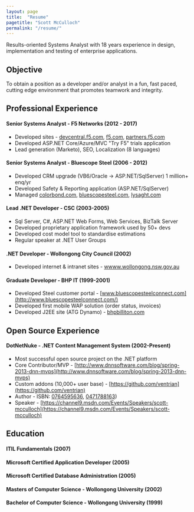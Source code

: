 ```yaml
---
layout: page
title:  "Resume"
pagetitle: "Scott McCulloch"
permalink: "/resume/"
---
```


Results-oriented Systems Analyst with 18 years experience in design, implementation and testing of enterprise applications. 

## Objective

To obtain a position as a developer and/or analyst in a fun, fast paced, cutting edge environment that promotes teamwork and integrity. 

## Professional Experience

#### Senior Systems Analyst - F5 Networks (2012 - 2017)

- Developed sites - [devcentral.f5.com](https://devcentral.f5.com), [f5.com](https://f5.com), [partners.f5.com](https://partners.f5.com)
- Developed ASP.NET Core/Azure/MVC "Try F5" trials application
- Lead generation (Marketo), SEO,  Localization (8 languages)

#### Senior Systems Analyst - Bluescope Steel (2006 - 2012)

- Developed CRM upgrade (VB6/Oracle -> ASP.NET/SqlServer) 1 million+ enq/yr
- Developed Safety & Reporting application (ASP.NET/SqlServer)
- Managed [colorbond.com](http://colorbond.com), [bluescopesteel.com](http://www.bluescopesteel.com), [lysaght.com](http://lysaght.com)

#### Lead .NET Developer - CSC (2003-2005)

- Sql Server, C#, ASP.NET Web Forms, Web Services, BizTalk Server
- Developed proprietary application framework used by 50+ devs
- Developed cost model tool to standardise estimations 
- Regular speaker at .NET User Groups

#### .NET Developer - Wollongong City Council (2002)

- Developed internet & intranet sites - [wwww.wollongong.nsw.gov.au](http://www.wollongong.nsw.gov.au)

#### Graduate Developer - BHP IT (1999-2001)

- Developed Steel customer portal - [www.bluescopesteelconnect.com](http://www.bluescopesteelconnect.com/)
- Developed first mobile WAP solution (order status, invoices)
- Developed J2EE site (ATG Dynamo) - [bhpbilliton.com](http://bhpbilliton.com) 

## Open Source Experience

#### DotNetNuke - .NET Content Management System (2002-Present)

- Most successful open source project on the .NET platform
- Core Contributor/MVP - [http://www.dnnsoftware.com/blog/spring-2013-dnn-mvps](http://www.dnnsoftware.com/blog/spring-2013-dnn-mvps)
- Custom addons (10,000+ user base) - [https://github.com/ventrian](https://github.com/ventrian)
- Author - ISBN: [0764595636](https://www.amazon.com/Professional-DotNetNuke-ASP-NET-Portals-Walker/dp/0764595636), [0471788163](https://www.amazon.com/Professional-DotNetNuke-Application-Framework-ASP-NET/dp/0471788163))
- Speaker - [https://channel9.msdn.com/Events/Speakers/scott-mcculloch](https://channel9.msdn.com/Events/Speakers/scott-mcculloch)

## Education

#### ITIL Fundamentals (2007)

#### Microsoft Certified Application Developer (2005)

#### Microsoft Certified Database Administration (2005)

#### Masters of Computer Science - Wollongong University (2002)

#### Bachelor of Computer Science - Wollongong University (1999)




